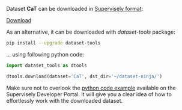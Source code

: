 Dataset **CaT** can be downloaded in [Supervisely format](https://developer.supervisely.com/api-references/supervisely-annotation-json-format):

 [Download](https://assets.supervisely.com/supervisely-supervisely-assets-public/teams_storage/A/D/9h/ycmY3wd3dZOnrwudhSTdhDCNXKDa6yXSPimtFVq6EjKEYJlYwl7dR9wNbSfnePH7ZliVaJxkx7ySOqBI7vFBqYPWZ2hLzXTnKk5IUI40fitwdDqXtfKWhR1SmgLi.tar)

As an alternative, it can be downloaded with *dataset-tools* package:
``` bash
pip install --upgrade dataset-tools
```

... using following python code:
``` python
import dataset_tools as dtools

dtools.download(dataset='CaT', dst_dir='~/dataset-ninja/')
```
Make sure not to overlook the [python code example](https://developer.supervisely.com/getting-started/python-sdk-tutorials/iterate-over-a-local-project) available on the Supervisely Developer Portal. It will give you a clear idea of how to effortlessly work with the downloaded dataset.

